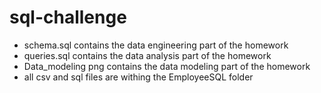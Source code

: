 # sql-challenge
- schema.sql contains the data engineering part of the homework
- queries.sql contains the data analysis part of the homework
- Data_modeling png contains the data modeling part of the homework
- all csv and sql files are withing the EmployeeSQL folder
